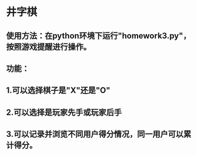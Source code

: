 # 井字棋
## 使用方法：在python环境下运行"homework3.py"，按照游戏提醒进行操作。
## 功能： 
## 1.可以选择棋子是"X"还是"O"
## 2.可以选择是玩家先手或玩家后手
## 3.可以记录并浏览不同用户得分情况，同一用户可以累计得分。